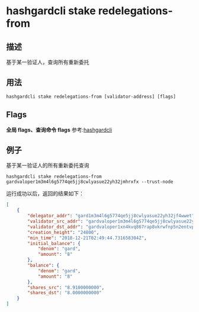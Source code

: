 # hashgardcli stake redelegations-from

## 描述

基于某一验证人，查询所有重新委托

## 用法

```shell
hashgardcli stake redelegations-from [validator-address] [flags]
```

## Flags

**全局 flags、查询命令 flags** 参考:[hashgardcli](../README.md)

## 例子

基于某一验证人的所有重新委托查询

```shell
hashgardcli stake redelegations-from gardvaloper1m3m4l6g5774qe5jj8cwlyasue22yh32jmhrxfx --trust-node
```

运行成功以后，返回的结果如下：

```json
[
    {
        "delegator_addr": "gard1m3m4l6g5774qe5jj8cwlyasue22yh32jf4wwet",
        "validator_src_addr": "gardvaloper1m3m4l6g5774qe5jj8cwlyasue22yh32jmhrxfx",
        "validator_dst_addr": "gardvaloper1xn4kvq867rap8vkrwfnp5n2entvpq2avtd0ytq",
        "creation_height": "24800",
        "min_time": "2018-12-21T02:49:44.731658304Z",
        "initial_balance": {
            "denom": "gard",
            "amount": "8"
        },
        "balance": {
            "denom": "gard",
            "amount": "8"
        },
        "shares_src": "8.9100000000",
        "shares_dst": "8.0000000000"
    }
]
```

